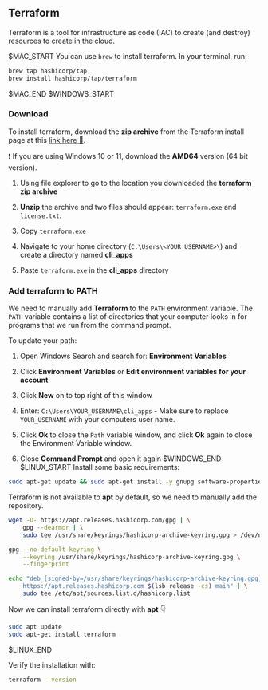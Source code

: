 ## Terraform

Terraform is a tool for infrastructure as code (IAC) to create (and destroy) resources to create in the cloud.

$MAC_START
You can use `brew` to install terraform. In your terminal, run:

```bash
brew tap hashicorp/tap
brew install hashicorp/tap/terraform
```
$MAC_END
$WINDOWS_START
### Download

To install terraform, download the **zip archive** from the Terraform install page at this [link here 🔗](https://developer.hashicorp.com/terraform/install).

❗ If you are using Windows 10 or 11, download the **AMD64** version (64 bit version).

1. Using file explorer to go to the location you downloaded the **terraform zip archive**

2. **Unzip** the archive and two files should appear: `terraform.exe` and `license.txt`.

3. Copy `terraform.exe`

4. Navigate to your home directory (`C:\Users\<YOUR_USERNAME>\`) and create a directory named **cli_apps**

5. Paste `terraform.exe` in the **cli_apps** directory

### Add terraform to PATH

We need to manually add **Terraform** to the `PATH` environment variable. The `PATH` variable contains a list of directories that your computer looks in for programs that we run from the command prompt.

To update your path:
1. Open Windows Search and search for: **Environment Variables**

2. Click **Environment Variables** or **Edit environment variables for your account**

3. Click **New** on to top right of this window

4. Enter: `C:\Users\YOUR_USERNAME\cli_apps` - Make sure to replace `YOUR_USERNAME` with your computers user name.

5. Click **Ok** to close the `Path` variable window, and click **Ok** again to close the Environment Variable window.

6. Close **Command Prompt** and open it again
$WINDOWS_END
$LINUX_START
Install some basic requirements:
```bash
sudo apt-get update && sudo apt-get install -y gnupg software-properties-common
```

Terraform is not available to **apt** by default, so we need to manually add the repository.
```bash
wget -O- https://apt.releases.hashicorp.com/gpg | \
    gpg --dearmor | \
    sudo tee /usr/share/keyrings/hashicorp-archive-keyring.gpg > /dev/null
```

```bash
gpg --no-default-keyring \
    --keyring /usr/share/keyrings/hashicorp-archive-keyring.gpg \
    --fingerprint
```

```bash
echo "deb [signed-by=/usr/share/keyrings/hashicorp-archive-keyring.gpg] \
    https://apt.releases.hashicorp.com $(lsb_release -cs) main" | \
    sudo tee /etc/apt/sources.list.d/hashicorp.list
```

Now we can install terraform directly with **apt** 👇
```bash
sudo apt update
sudo apt-get install terraform
```
$LINUX_END

Verify the installation with:

```bash
terraform --version
```
